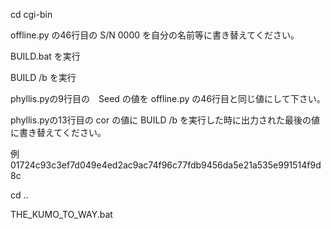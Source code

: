 cd cgi-bin

offline.py の46行目の S/N 0000 を自分の名前等に書き替えてください。

BUILD.bat を実行

BUILD /b を実行

phyllis.pyの9行目の　Seed の値を offline.py の46行目と同じ値にして下さい。

phyllis.pyの13行目の cor の値に BUILD /b を実行した時に出力された最後の値に書き替えてください。

例 01724c93c3ef7d049e4ed2ac9ac74f96c77fdb9456da5e21a535e991514f9d8c

cd ..

THE_KUMO_TO_WAY.bat
